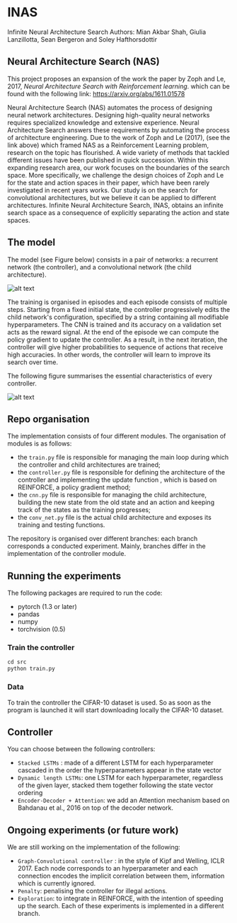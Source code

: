 # INAS
Infinite Neural Architecture Search
Authors: Mian Akbar Shah, Giulia Lanzillotta, Sean Bergeron and Soley Hafthorsdottir


## Neural Architecture Search (NAS)
This project proposes an expansion of the work  the paper by Zoph and Le, 2017, *Neural Architecture Search with Reinforcement learning*. which can be found with the following link:
https://arxiv.org/abs/1611.01578

Neural Architecture Search (NAS) automates the process of designing neural network architectures. Designing high-quality neural networks requires specialized knowledge and extensive experience. Neural Architecture Search answers these requirements by automating the process of architecture engineering. Due to the work of Zoph and Le (2017), (see the link above) which framed NAS as a Reinforcement Learning problem, research on the topic has flourished. A wide variety of methods that tackled different issues have been published in quick succession. Within this expanding research area, our work focuses on the boundaries of the search space. More specifically, we challenge the design choices of Zoph and Le for the state and action spaces in their paper, which have been rarely investigated in recent years works. Our study is on the search for convolutional architectures, but we believe it can be applied to different architectures. Infinite Neural Architecture Search, INAS, obtains an infinite search space as a consequence of explicitly separating the action and state spaces. 

## The model

The model (see Figure below) consists in a pair of networks: a recurrent network (the controller), and a convolutional network (the child architecture).

![alt text](https://github.com/GiuliaLanzillotta/NAS/blob/Attention/NAS.jpg)

The training is organised in episodes and each episode consists of multiple steps. 
Starting from a fixed initial state, the controller progressively edits the child network's configuration, specified by a string containing all modifiable hyperparameters. The CNN is trained and its accuracy on a validation set acts as the reward signal. At the end of the episode we can compute the policy gradient to update the controller. As a result, in the next iteration, the controller will give higher probabilities to sequence of actions that receive high accuracies. In other words, the controller will learn to improve its search over time.

The following figure summarises the essential characteristics of every controller.

![alt text](https://github.com/GiuliaLanzillotta/NAS/blob/Attention/NAScontroller.png)
## Repo organisation

The implementation consists of four different modules.
The organisation of modules is as follows:
- the `train.py` file is responsible for managing the main loop during 
which the controller and child architectures are trained;
- the `controller.py` file is responsible for defining the architecture
of the controller and implementing the update function , which is
based on REINFORCE, a policy gradient method;
- the `cnn.py` file is responsible for managing the child architecture,
building the new state from the old state and an action and keeping
track of the states as the training progresses;
- the `conv_net.py` file is the actual child architecture and exposes its
training and testing functions.

The repository is organised over different branches: each branch corresponds 
a conducted experiment. Mainly, branches differ in the implementation
of the controller module.

## Running the experiments
The following packages are required to run the code:
- pytorch (1.3 or later)
- pandas
- numpy
- torchvision (0.5)
### Train the controller 
 
```python
cd src
python train.py
```

### Data
To train the controller the CIFAR-10 dataset is used. So as soon as the program is launched it will start downloading locally the CIFAR-10 dataset. 

## Controller
You can choose between the following controllers:

- `Stacked LSTMs` : made of a different LSTM for each hyperparameter cascaded in the order the hyperparameters appear in the state vector
- `Dynamic length LSTMs`: one LSTM for each hyperparameter, regardless of the given layer, stacked them together following the state vector ordering
- `Encoder-Decoder + Attention`: we add an Attention mechanism based on Bahdanau et al., 2016 on top of the decoder network. 

## Ongoing experiments (or future work)
We are still working on the implementation of the following: 

- `Graph-Convolutional controller` : in the style of Kipf and Welling, ICLR 2017. Each node corresponds to an hyperparameter and each connection encodes the implicit correlation between them, information which is currently ignored.
- `Penalty`: penalising the controller for illegal actions.
- `Exploration`: to integrate in REINFORCE, with the intention of speeding up the search.
Each of these experiments is implemented in a different branch.


